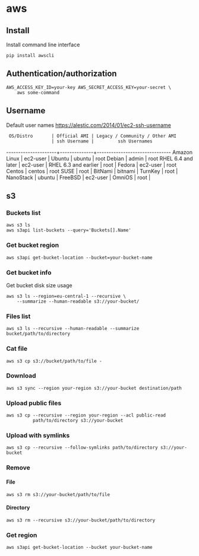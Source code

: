# aws

## Install

Install command line interface

    pip install awscli

## Authentication/authorization

    AWS_ACCESS_KEY_ID=your-key AWS_SECRET_ACCESS_KEY=your-secret \
        aws some-command

## Username

Default user names
<https://alestic.com/2014/01/ec2-ssh-username>

     OS/Distro       | Official AMI | Legacy / Community / Other AMI
                     | ssh Username |         ssh Usernames
---------------------+--------------+-------------------------------
Amazon Linux         | ec2-user     |
Ubuntu               | ubuntu       | root
Debian               | admin        | root
RHEL 6.4 and later   | ec2-user     |
RHEL 6.3 and earlier | root         |
Fedora               | ec2-user     | root
Centos               | centos       | root
SUSE                 | root         |
BitNami              | bitnami      |
TurnKey              | root         |
NanoStack            | ubuntu       |
FreeBSD              | ec2-user     |
OmniOS               | root         |

## s3

### Buckets list

    aws s3 ls
    aws s3api list-buckets --query='Buckets[].Name'

### Get bucket region

    aws s3api get-bucket-location --bucket=your-bucket-name

### Get bucket info

Get bucket disk size usage

    aws s3 ls --region=eu-central-1 --recursive \
        --summarize --human-readable s3://your-bucket/

### Files list

    aws s3 ls --recursive --human-readable --summarize bucket/path/to/directory

### Cat file

    aws s3 cp s3://bucket/path/to/file -

### Download

    aws s3 sync --region your-region s3://your-bucket destination/path

### Upload public files

    aws s3 cp --recursive --region your-region --acl public-read
              path/to/directory s3://your-bucket

### Upload with symlinks

    aws s3 cp --recursive --follow-symlinks path/to/directory s3://your-bucket

### Remove

#### File

    aws s3 rm s3://your-bucket/path/to/file

#### Directory

    aws s3 rm --recursive s3://your-bucket/path/to/directory

### Get region

    aws s3api get-bucket-location --bucket your-bucket-name
